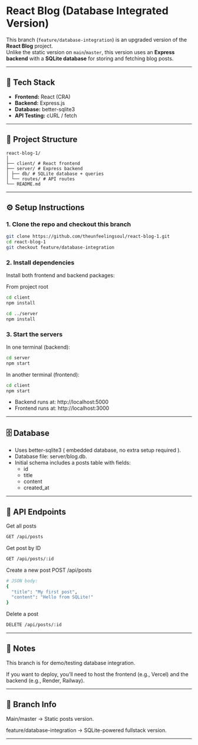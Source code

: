 # React Blog (Database Integrated Version)

This branch (`feature/database-integration`) is an upgraded version of the **React Blog** project.  
Unlike the static version on `main`/`master`, this version uses an **Express backend** with a **SQLite database** for storing and fetching blog posts.

---

## 🚀 Tech Stack

- **Frontend:** React (CRA)
- **Backend:** Express.js
- **Database:** better-sqlite3
- **API Testing:** cURL / fetch

---

## 📂 Project Structure

```
react-blog-1/
│
├── client/ # React frontend
├── server/ # Express backend
│ ├── db/ # SQLite database + queries
│ └── routes/ # API routes
└── README.md
```

---

## ⚙️ Setup Instructions

### 1. Clone the repo and checkout this branch

```bash
git clone https://github.com/theunfeelingsoul/react-blog-1.git
cd react-blog-1
git checkout feature/database-integration

```

### 2. Install dependencies

Install both frontend and backend packages:

From project root

```bash
cd client
npm install

cd ../server
npm install
```

### 3. Start the servers

In one terminal (backend):

```bash
cd server
npm start
```

In another terminal (frontend):

```bash
cd client
npm start
```

- Backend runs at: http://localhost:5000
- Frontend runs at: http://localhost:3000

---

## 🗄️ Database

- Uses better-sqlite3 ( embedded database, no extra setup required ).
- Database file: server/blog.db.
- Initial schema includes a posts table with fields:
  - id
  - title
  - content
  - created_at

---

## 📡 API Endpoints

Get all posts

```bash
GET /api/posts
```

Get post by ID

```bash
GET /api/posts/:id
```

Create a new post
POST /api/posts

```bash
# JSON body:
{
  "title": "My first post",
  "content": "Hello from SQLite!"
}
```

Delete a post

```bash
DELETE /api/posts/:id
```

---

## 📝 Notes

This branch is for demo/testing database integration.

If you want to deploy, you’ll need to host the frontend (e.g., Vercel) and the backend (e.g., Render, Railway).

---

## 📌 Branch Info

Main/master → Static posts version.

feature/database-integration → SQLite-powered fullstack version.

---
